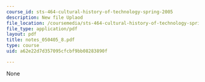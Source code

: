 ```yaml
---
course_id: sts-464-cultural-history-of-technology-spring-2005
description: New file Uplaod
file_location: /coursemedia/sts-464-cultural-history-of-technology-spring-2005/a62e22d7d357095cfcbf9bb08283890f_notes_050405_8.pdf
file_type: application/pdf
layout: pdf
title: notes_050405_8.pdf
type: course
uid: a62e22d7d357095cfcbf9bb08283890f

---
```

None